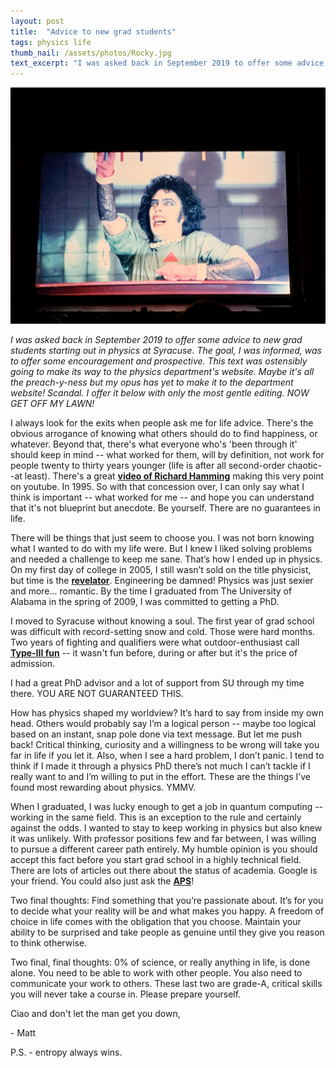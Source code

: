 ```yaml
---
layout: post
title:  "Advice to new grad students"
tags: physics life
thumb_nail: /assets/photos/Rocky.jpg
text_excerpt: "I was asked back in September 2019 to offer some advice to new grad students starting out in physics at Syracuse. The goal, I was informed, was to offer some encouragement and prospective"
---
```


![Alive, at work](/assets/photos/Rocky.jpg)
<!--
<img src="/assets/photos/Rocky.jpg" alt="drawing" class="center" width="600"/>
-->
_I was asked back in September 2019 to offer some advice to new grad students starting out in physics at Syracuse. The goal, I was informed, was to offer some encouragement and prospective. This text was ostensibly going to make its way to the physics department's website. Maybe it's all the preach-y-ness but my opus has yet to make it to the department website! Scandal. I offer it below with only the most gentle editing.  NOW GET OFF MY LAWN!_

I always look for the exits when people ask me for life advice.  There's the obvious arrogance of knowing what others should do to find happiness, or whatever. Beyond that, there's what everyone who's 'been through it' should keep in mind -- what worked for them, will by definition, not work for people twenty to thirty years younger (life is after all second-order chaotic--at least).  There's a great [**video of Richard Hamming**](https://www.youtube.com/watch?v=AD4b-52jtos&ab_channel=securitylectures) making this very point on youtube.  In 1995.  So with that concession over, I can only say what I think is important -- what worked for me -- and hope you can understand that it's not blueprint but anecdote. Be yourself. There are no guarantees in life.

There will be things that just seem to choose you. I was not born knowing what I wanted to do with my life were. But I knew I liked solving problems and needed a challenge to keep me sane. That’s how I ended up in physics. On my first day of college in 2005, I still wasn’t sold on the title physicist, but time is the [**revelator**](https://en.wikipedia.org/wiki/Time_(The_Revelator)). Engineering be damned! Physics was just sexier and more... romantic. By the time I graduated from The University of Alabama in the spring of 2009, I was committed to getting a PhD.

I moved to Syracuse without knowing a soul.  The first year of grad school was difficult with record-setting snow and cold. Those were hard months. Two years of fighting and qualifiers were what outdoor-enthusiast call [**Type-III fun**](https://www.rei.com/blog/climb/fun-scale) -- it wasn't fun before, during or after but it's the price of admission.  

I had a great PhD advisor and a lot of support from SU through my time there. YOU ARE NOT GUARANTEED THIS.

How has physics shaped my worldview? It’s hard to say from inside my own head. Others would probably say I’m a logical person -- maybe too logical based on an instant, snap pole done via text message. But let me push back! Critical thinking, curiosity and a willingness to be wrong will take you far in life if you let it. Also, when I see a hard problem, I don’t panic. I tend to think if I made it through a physics PhD there’s not much I can’t tackle if I really want to and I’m willing to put in the effort. These are the things I’ve found most rewarding about physics. YMMV.

When I graduated, I was lucky enough to get a job in quantum computing -- working in the same field. This is an exception to the rule and certainly against the odds. I wanted to stay to keep working in physics but also knew it was unlikely. With professor positions few and far between, I was willing to pursue a different career path entirely. My humble opinion is you should accept this fact before you start grad school in a highly technical field.  There are lots of articles out there about the status of academia.  Google is your friend.  You could also just ask the [**APS**](https://www.aps.org/careers/statistics/upload/phdinitemp-0316.pdf)!

Two final thoughts: Find something that you’re passionate about. It’s for you to decide what your reality will be and what makes you happy. A freedom of choice in life comes with the obligation that you choose. Maintain your ability to be surprised and take people as genuine until they give you reason to think otherwise.

Two final, final thoughts: 0% of science, or really anything in life, is done alone. You need to be able to work with other people. You also need to communicate your work to others. These last two are grade-A, critical skills you will never take a course in. Please prepare yourself.

Ciao and don't let the man get you down,

\- Matt

P.S. - entropy always wins.
